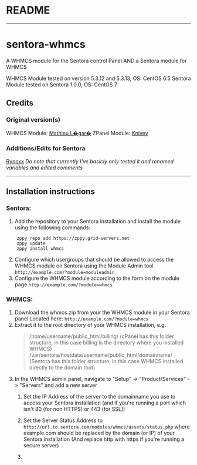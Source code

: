 # README #
- - -
# sentora-whmcs
A WHMCS module for the Sentora control Panel AND a Sentora module for WHMCS


WHMCS Module tested on version 5.3.12 and 5.3.13, OS: CentOS 6.5
Sentora Module tested on Sentora 1.0.0, OS: CentOS 7


## Credits ##

### Original version(s) ###
WHMCS Module: [Mathieu L�gar�](mailto:levelkro@yahoo.ca)
ZPanel Module: [Knivey](https://github.com/knivey/)

### Additions/Edits for Sentora ###
[Rynoxx](https://github.com/rynoxx)
_Do note that currently I've basicly only tested it and renamed variables and edited comments_

- - -

## Installation instructions ##

### Sentora: ###
1. Add the repository to your Sentora installation and install the module using the following commands:
```
	zppy repo add https://zppy.grid-servers.net
	zppy update
	zppy install whmcs
```
2. Configure which usergroups that should be allowed to access the WHMCS module on Sentora using the Module Admin tool `http://example.com/?module=moduleadmin`
3. Configure the WHMCS module according to the form on the module page `http://example.com/?module=whmcs`

### WHMCS: ###

1. Download the whmcs.zip from your the WHMCS module in your Sentora panel Located here: `http://example.com/?module=whmcs`
2. Extract it to the root directory of your WHMCS installation, e.g.
	> /home/username/public_html/billing/ (cPanel has this folder structure, in this case billing is the directory where you installed WHMCS)
	> /var/sentora/hostdata/username/public_html/domainname/ (Sentora has this folder structure, in this case WHMCS installed directly to the domain root)
3. In the WHMCS admin panel, navigate to "Setup" -> "Product/Services" -> "Servers" and add a new server
	1. Set the IP Address of the server to the domainname you use to access your Sentora installation (and if you're running a port which isn't 80 (for non HTTPS) or 443 (for SSL))

	2. Set the Server Status Address to `http://url.to.sentora.com/modules/whmcs/assets/status.php` where example.com should be replaced by the domain (or IP) of your Sentora installation (And replace http with https if you're running a secure server)

	3. 
